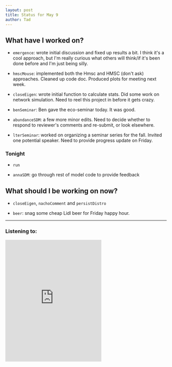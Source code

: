 ```yaml
---
layout: post 
title: Status for May 9 
author: Tad
---
```


## What have I worked on?

* `emergence`: wrote initial discussion and fixed up results a bit. I think it's a cool approach, but I'm really curious what others will think/if it's been done before and I'm just being silly. 

* `hmscMouse`: implemented both the Hmsc and HMSC (don't ask) approaches. Cleaned up code doc. Produced plots for meeting next week. 

* `closeEigen`: wrote initial function to calculate stats. Did some work on network simulation. Need to reel this project in before it gets crazy.

* `benSeminar`: Ben gave the eco-seminar today. It was good. 

* `abundanceSDM`: a few more minor edits. Need to decide whether to respond to reviewer's comments and re-submit, or look elsewhere. 

* `lterSeminar`: worked on organizing a seminar series for the fall. Invited one potential speaker. Need to provide progress update on Friday. 



### Tonight

* `run`

* `annaSDM`: go through rest of model code to provide feedback


## What should I be working on now?

* `closeEigen`, `nachoComment` and `persistDistro`

* `beer`: snag some cheap Lidl beer for Friday happy hour. 



--- 

### Listening to:

<iframe src='https://embed.spotify.com/?uri=spotify%3Atrack%3A5VcR1rFjdscZmJjhkx2d4S' width='300' height='380' frameborder='0' allowtransparency='true'></iframe>

<i class='fa fa-code' style='color:pink'></i>
